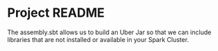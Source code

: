 # Project README

The assembly.sbt allows us to build an Uber Jar so that we can include libraries that are not installed or available in your Spark Cluster. 